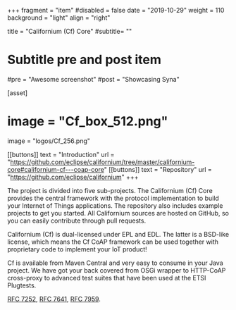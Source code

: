 +++
fragment = "item"
#disabled = false
date = "2019-10-29"
weight = 110
background = "light"
align = "right"

title = "Californium (Cf) Core"
#subtitle= ""

# Subtitle pre and post item
#pre = "Awesome screenshot"
#post = "Showcasing Syna"

[asset]
#  image = "Cf_box_512.png"
  image = "logos/Cf_256.png"

[[buttons]]
  text = "Introduction"
  url = "https://github.com/eclipse/californium/tree/master/californium-core#californium-cf---coap-core"
[[buttons]]
  text = "Repository"
  url = "https://github.com/eclipse/californium"
+++

The project is divided into five sub-projects. The Californium (Cf) Core provides the central framework with the protocol implementation to build your Internet of Things applications. The repository also includes example projects to get you started. All Californium sources are hosted on GitHub, so you can easily contribute through pull requests.

Californium (Cf) is dual-licensed under EPL and EDL. The latter is a BSD-like license, which means the Cf CoAP framework can be used together with proprietary code to implement your IoT product!

Cf is available from Maven Central and very easy to consume in your Java project. We have got your back covered from OSGi wrapper to HTTP-CoAP cross-proxy to advanced test suites that have been used at the ETSI Plugtests.

[RFC 7252](https://www.rfc-editor.org/rfc/rfc7252.html), [RFC 7641](https://www.rfc-editor.org/rfc/rfc7641.html), [RFC 7959](https://www.rfc-editor.org/rfc/rfc7959.html).
